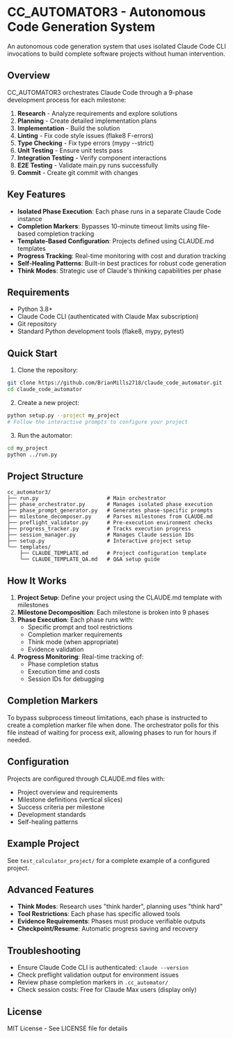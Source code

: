 # CC_AUTOMATOR3 - Autonomous Code Generation System

An autonomous code generation system that uses isolated Claude Code CLI invocations to build complete software projects without human intervention.

## Overview

CC_AUTOMATOR3 orchestrates Claude Code through a 9-phase development process for each milestone:
1. **Research** - Analyze requirements and explore solutions
2. **Planning** - Create detailed implementation plans
3. **Implementation** - Build the solution
4. **Linting** - Fix code style issues (flake8 F-errors)
5. **Type Checking** - Fix type errors (mypy --strict)
6. **Unit Testing** - Ensure unit tests pass
7. **Integration Testing** - Verify component interactions
8. **E2E Testing** - Validate main.py runs successfully
9. **Commit** - Create git commit with changes

## Key Features

- **Isolated Phase Execution**: Each phase runs in a separate Claude Code instance
- **Completion Markers**: Bypasses 10-minute timeout limits using file-based completion tracking
- **Template-Based Configuration**: Projects defined using CLAUDE.md templates
- **Progress Tracking**: Real-time monitoring with cost and duration tracking
- **Self-Healing Patterns**: Built-in best practices for robust code generation
- **Think Modes**: Strategic use of Claude's thinking capabilities per phase

## Requirements

- Python 3.8+
- Claude Code CLI (authenticated with Claude Max subscription)
- Git repository
- Standard Python development tools (flake8, mypy, pytest)

## Quick Start

1. Clone the repository:
```bash
git clone https://github.com/BrianMills2718/claude_code_automator.git
cd claude_code_automator
```

2. Create a new project:
```bash
python setup.py --project my_project
# Follow the interactive prompts to configure your project
```

3. Run the automator:
```bash
cd my_project
python ../run.py
```

## Project Structure

```
cc_automator3/
├── run.py                      # Main orchestrator
├── phase_orchestrator.py       # Manages isolated phase execution
├── phase_prompt_generator.py   # Generates phase-specific prompts
├── milestone_decomposer.py     # Parses milestones from CLAUDE.md
├── preflight_validator.py      # Pre-execution environment checks
├── progress_tracker.py         # Tracks execution progress
├── session_manager.py          # Manages Claude session IDs
├── setup.py                    # Interactive project setup
└── templates/
    ├── CLAUDE_TEMPLATE.md      # Project configuration template
    └── CLAUDE_TEMPLATE_QA.md   # Q&A setup guide
```

## How It Works

1. **Project Setup**: Define your project using the CLAUDE.md template with milestones
2. **Milestone Decomposition**: Each milestone is broken into 9 phases
3. **Phase Execution**: Each phase runs with:
   - Specific prompt and tool restrictions
   - Completion marker requirements
   - Think mode (when appropriate)
   - Evidence validation
4. **Progress Monitoring**: Real-time tracking of:
   - Phase completion status
   - Execution time and costs
   - Session IDs for debugging

## Completion Markers

To bypass subprocess timeout limitations, each phase is instructed to create a completion marker file when done. The orchestrator polls for this file instead of waiting for process exit, allowing phases to run for hours if needed.

## Configuration

Projects are configured through CLAUDE.md files with:
- Project overview and requirements
- Milestone definitions (vertical slices)
- Success criteria per milestone
- Development standards
- Self-healing patterns

## Example Project

See `test_calculator_project/` for a complete example of a configured project.

## Advanced Features

- **Think Modes**: Research uses "think harder", planning uses "think hard"
- **Tool Restrictions**: Each phase has specific allowed tools
- **Evidence Requirements**: Phases must produce verifiable outputs
- **Checkpoint/Resume**: Automatic progress saving and recovery

## Troubleshooting

- Ensure Claude Code CLI is authenticated: `claude --version`
- Check preflight validation output for environment issues
- Review phase completion markers in `.cc_automator/`
- Check session costs: Free for Claude Max users (display only)

## License

MIT License - See LICENSE file for details